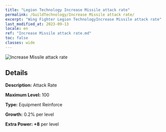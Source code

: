 ```yaml
---
title: "Legion Technology Increase Missile attack rate"
permalink: /GuildTechnology/Increase Missile attack rate/
excerpt: "Wing Fighter Legion TechnologyIncrease Missile attack rate"
last_modified_at: 2023-09-13
locale: en
ref: "Increase Missile attack rate.md"
toc: false
classes: wide
---
```



![Increase Missile attack rate](/images/guild_technology/guild_tech_icon_10.png)

## Details

  **Description:** Attack Rate

  **Maximum Level:** 100

  **Type:** Equipment Reinforce

  **Growth:** 0.2% per level

  **Extra Power: +8** per level

